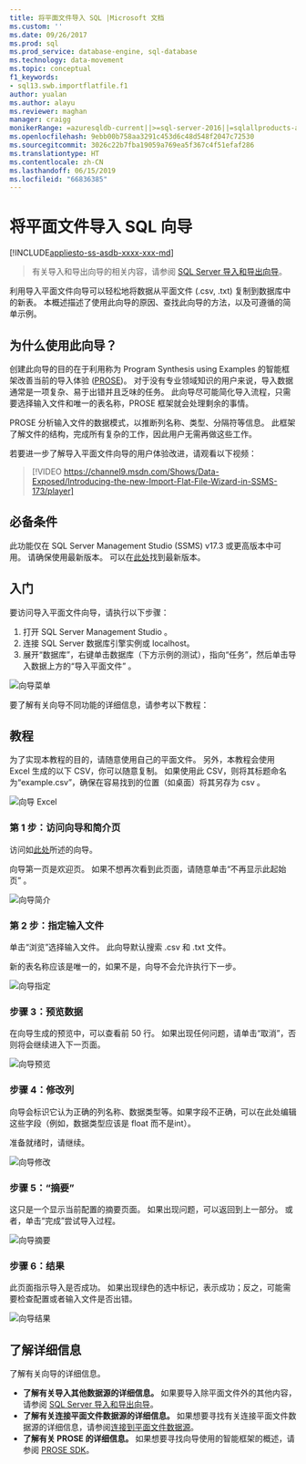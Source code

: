 ```yaml
---
title: 将平面文件导入 SQL |Microsoft 文档
ms.custom: ''
ms.date: 09/26/2017
ms.prod: sql
ms.prod_service: database-engine, sql-database
ms.technology: data-movement
ms.topic: conceptual
f1_keywords:
- sql13.swb.importflatfile.f1
author: yualan
ms.author: alayu
ms.reviewer: maghan
manager: craigg
monikerRange: =azuresqldb-current||>=sql-server-2016||=sqlallproducts-allversions||>=sql-server-linux-2017||=azuresqldb-mi-current
ms.openlocfilehash: 9ebb00b758aa3291c453d6c48d548f2047c72530
ms.sourcegitcommit: 3026c22b7fba19059a769ea5f367c4f51efaf286
ms.translationtype: HT
ms.contentlocale: zh-CN
ms.lasthandoff: 06/15/2019
ms.locfileid: "66836385"
---
```

# <a name="import-flat-file-to-sql-wizard"></a>将平面文件导入 SQL 向导
[!INCLUDE[appliesto-ss-asdb-xxxx-xxx-md](../../includes/appliesto-ss-asdb-xxxx-xxx-md.md)]
> 有关导入和导出向导的相关内容，请参阅 [SQL Server 导入和导出向导](https://docs.microsoft.com/sql/integration-services/import-export-data/import-and-export-data-with-the-sql-server-import-and-export-wizard)。

利用导入平面文件向导可以轻松地将数据从平面文件 (.csv, .txt) 复制到数据库中的新表。 本概述描述了使用此向导的原因、查找此向导的方法，以及可遵循的简单示例。

## <a name="why-would-i-use-this-wizard"></a>为什么使用此向导？
创建此向导的目的在于利用称为 Program Synthesis using Examples 的智能框架改善当前的导入体验 ([PROSE](https://microsoft.github.io/prose/))。 对于没有专业领域知识的用户来说，导入数据通常是一项复杂、易于出错并且乏味的任务。 此向导尽可能简化导入流程，只需要选择输入文件和唯一的表名称，PROSE 框架就会处理剩余的事情。

PROSE 分析输入文件的数据模式，以推断列名称、类型、分隔符等信息。 此框架了解文件的结构，完成所有复杂的工作，因此用户无需再做这些工作。

若要进一步了解导入平面文件向导的用户体验改进，请观看以下视频：

> [!VIDEO https://channel9.msdn.com/Shows/Data-Exposed/Introducing-the-new-Import-Flat-File-Wizard-in-SSMS-173/player]

## <a name="prerequisites"></a>必备条件
此功能仅在 SQL Server Management Studio (SSMS) v17.3 或更高版本中可用。 请确保使用最新版本。 可以在[此处](https://docs.microsoft.com/sql/ssms/download-sql-server-management-studio-ssms)找到最新版本。
 
## <a id="started"></a>入门
要访问导入平面文件向导，请执行以下步骤：

1. 打开 SQL Server Management Studio  。
2. 连接 SQL Server 数据库引擎实例或 localhost。
3. 展开“数据库”，右键单击数据库（下方示例的测试），指向“任务”，然后单击导入数据上方的“导入平面文件”    。

![向导菜单](media/import-flat-file-wizard/importffmenu.png)

要了解有关向导不同功能的详细信息，请参考以下教程：

## <a name="tutorial"></a>教程
为了实现本教程的目的，请随意使用自己的平面文件。 另外，本教程会使用 Excel 生成的以下 CSV，你可以随意复制。 如果使用此 CSV，则将其标题命名为“example.csv”，确保在容易找到的位置（如桌面）将其另存为 csv  。

![向导 Excel](media/import-flat-file-wizard/importffexample.png)

### <a name="step-1-access-wizard-and-intro-page"></a>第 1 步：访问向导和简介页
访问如[此处](#started)所述的向导。

向导第一页是欢迎页。 如果不想再次看到此页面，请随意单击“不再显示此起始页”  。

![向导简介](media/import-flat-file-wizard/importffintro.png)

### <a name="step-2-specify-input-file"></a>第 2 步：指定输入文件
单击“浏览”选择输入文件。 此向导默认搜索 .csv 和 .txt 文件。 

新的表名称应该是唯一的，如果不是，向导不会允许执行下一步。

![向导指定](media/import-flat-file-wizard/importffspecify.png)

### <a name="step-3-preview-data"></a>步骤 3：预览数据
在向导生成的预览中，可以查看前 50 行。 如果出现任何问题，请单击“取消”，否则将会继续进入下一页面。

![向导预览](media/import-flat-file-wizard/importffpreview.png)

### <a name="step-4-modify-columns"></a>步骤 4：修改列
向导会标识它认为正确的列名称、数据类型等。如果字段不正确，可以在此处编辑这些字段（例如，数据类型应该是 float 而不是int）。

准备就绪时，请继续。

![向导修改](media/import-flat-file-wizard/importffmodify.png)

### <a name="step-5-summary"></a>步骤 5：“摘要”
这只是一个显示当前配置的摘要页面。 如果出现问题，可以返回到上一部分。 或者，单击“完成”尝试导入过程。

![向导摘要](media/import-flat-file-wizard/importffsummary.png)

### <a name="step-6-results"></a>步骤 6：结果
此页面指示导入是否成功。 如果出现绿色的选中标记，表示成功；反之，可能需要检查配置或者输入文件是否出错。

![向导结果](media/import-flat-file-wizard/importffresults.png)

## <a name="learn-more"></a>了解详细信息

了解有关向导的详细信息。
 
- **了解有关导入其他数据源的详细信息。** 如果要导入除平面文件外的其他内容，请参阅 [SQL Server 导入和导出向导](https://docs.microsoft.com/sql/integration-services/import-export-data/import-and-export-data-with-the-sql-server-import-and-export-wizard)。
- **了解有关连接平面文件数据源的详细信息。** 如果想要寻找有关连接平面文件数据源的详细信息，请参阅[连接到平面文件数据源](https://docs.microsoft.com/sql/integration-services/import-export-data/connect-to-a-flat-file-data-source-sql-server-import-and-export-wizard)。
- **了解有关 PROSE 的详细信息。** 如果想要寻找向导使用的智能框架的概述，请参阅 [PROSE SDK](https://microsoft.github.io/prose/)。

